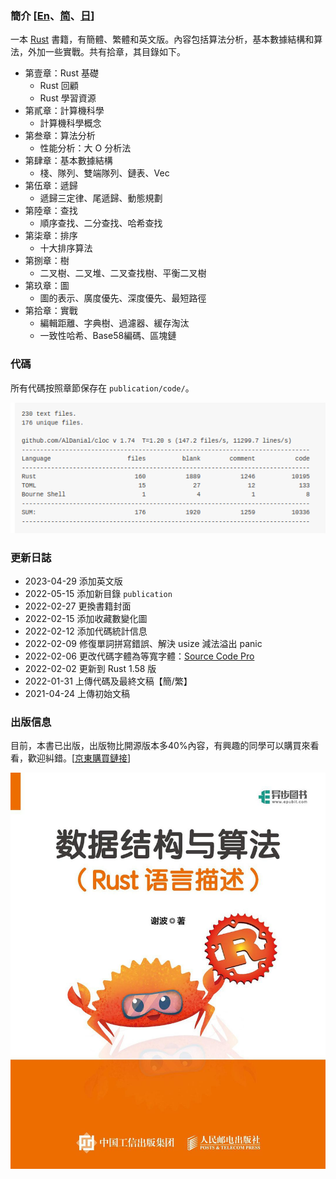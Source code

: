 ### 簡介 [[En](./README.md)、[简](./README_CN.md)、[日](./README_JP.md)]
一本 [Rust](https://www.rust-lang.org/)  書籍，有簡體、繁體和英文版。內容包括算法分析，基本數據結構和算法，外加一些實戰。共有拾章，其目錄如下。

* 第壹章：Rust 基礎
    - Rust 回顧
    - Rust 學習資源
* 第貳章：計算機科學
    - 計算機科學概念
* 第叁章：算法分析
    - 性能分析：大 O 分析法
* 第肆章：基本數據結構
    - 棧、隊列、雙端隊列、鏈表、Vec
* 第伍章：遞歸
    - 遞歸三定律、尾遞歸、動態規劃
* 第陸章：查找
    - 順序查找、二分查找、哈希查找
* 第柒章：排序
    - 十大排序算法
* 第捌章：樹
    - 二叉樹、二叉堆、二叉查找樹、平衡二叉樹
* 第玖章：圖
    - 圖的表示、廣度優先、深度優先、最短路徑
* 第拾章：實戰
    - 編輯距離、字典樹、過濾器、緩存淘汰
    - 一致性哈希、Base58編碼、區塊鏈 

### 代碼

所有代碼按照章節保存在 `publication/code/`。

![code_statistics](./code_statistics.png)

<!--### 收藏數

![star](https://starchart.cc/QMHTMY/RustBook.svg)
-->

### 更新日誌
* 2023-04-29 添加英文版
* 2022-05-15 添加新目錄 `publication`
* 2022-02-27 更換書籍封面
* 2022-02-15 添加收藏數變化圖
* 2022-02-12 添加代碼統計信息
* 2022-02-09 修復單詞拼寫錯誤、解決 usize 減法溢出 panic
* 2022-02-06 更改代碼字體為等寬字體：[Source Code Pro](https://github.com/adobe-fonts/source-code-pro)
* 2022-02-02 更新到 Rust 1.58 版
* 2022-01-31 上傳代碼及最終文稿【簡/繁】
* 2021-04-24 上傳初始文稿

### 出版信息
目前，本書已出版，出版物比開源版本多40%內容，有興趣的同學可以購買來看看，歡迎糾錯。[<a href="https://item.jd.com/14028670.html" target="_blank">京東購買鏈接</a>]

![PublishCover](./RustPublishCover.jpg)
